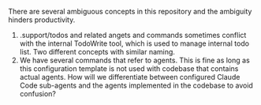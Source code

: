 There are several ambiguous concepts in this repository and the ambiguity hinders productivity.

1. .support/todos and related angets and commands sometimes conflict with the internal TodoWrite tool, which is used to manage internal todo list. Two different concepts with similar naming.
2. We have several commands that refer to agents. This is fine as long as this configuration template is not used with codebase that contains actual agents. How will we differentiate between configured Claude Code sub-agents and the agents implemented in the codebase to avoid confusion?
